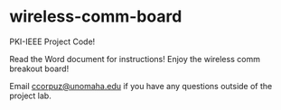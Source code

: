 # wireless-comm-board
PKI-IEEE Project Code!

Read the Word document for instructions!  Enjoy the wireless comm breakout board!  

Email ccorpuz@unomaha.edu if you have any questions outside of the project lab.

